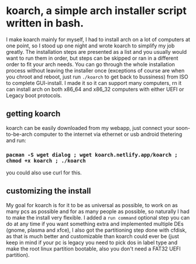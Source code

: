 # koarch, a simple arch installer script written in bash.
I make koarch mainly for myself, I had to install arch on a lot of computers at one point, so I stood up one night and wrote koarch to simplify my job greatly.
The installation steps are presented as a list and you usually would want to run them in order, but steps can be skipped or ran in a different order to fit your arch needs. You can go through the whole installation process without leaving the installer once (exceptions of course are when you chroot and reboot, just run `./koarch` to get back to bussiness) from ISO to complete GUI-install. I made it so it can support many computers, rn it can install arch on both x86_64 and x86_32 computers with either UEFI or Legacy boot protocols.
## getting koarch
koarch can be easily downloaded from my webapp, just connect your soon-to-be-arch computer to the internet via ethernet or usb android thetering and run:
### `pacman -S wget dialog ; wget koarch.netlify.app/koarch ; chmod +x koarch ; ./koarch`
you could also use curl for this.
## customizing the install
My goal for koarch is for it to be as universal as possible, to work on as many pcs as possible and for as many people as possible, so naturally I had to make the install very flexible. I added a `run command` optional step you can do at any time if you want something extra and implemented multiple DEs (gnome, plasma and xfce), I also got the partitioning step done with cfdisk, as that is much better and customizable than koarch could ever be (just keep in mind if your pc is legacy you need to pick dos in label type and make the root linux partition bootable, also you don't need a FAT32 UEFI partition).

